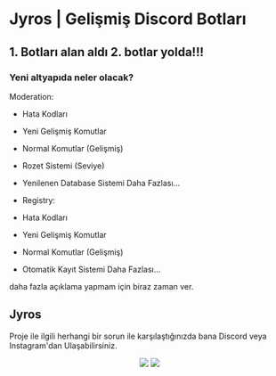 # Jyros | Gelişmiş Discord Botları

## 1. Botları alan aldı 2. botlar yolda!!!

### Yeni altyapıda neler olacak?

Moderation:

* Hata Kodları
* Yeni Gelişmiş Komutlar
* Normal Komutlar (Gelişmiş)
* Rozet Sistemi (Seviye)
* Yenilenen Database Sistemi
Daha Fazlası...

* Registry:

* Hata Kodları
* Yeni Gelişmiş Komutlar
* Normal Komutlar (Gelişmiş)
* Otomatik Kayıt Sistemi
Daha Fazlası...

daha fazla açıklama yapmam için biraz zaman ver.

## Jyros 

Proje ile ilgili herhangi bir sorun ile karşılaştığınızda bana Discord veya Instagram'dan Ulaşabilirsiniz.

<p align="center">
 <a href="https://discord.com/users/796032235085627422" target"blank_"><img src="https://img.shields.io/badge/Discord%20-7289DA.svg?&style=for-the-badge&logo=discord&logoColor=white"></a>
 <a href="https://www.instagram.com/jyros1/" target"blank_"><img src="https://img.shields.io/badge/INSTAGRAM%20-DC3175.svg?&style=for-the-badge&logo=instagram&logoColor=white"></a>

